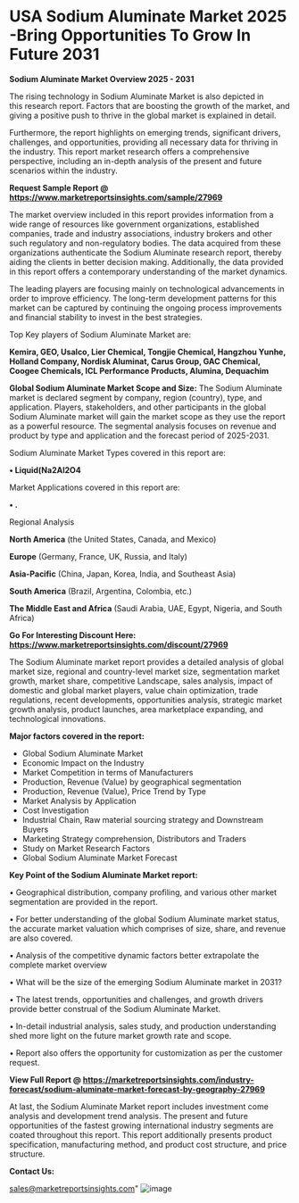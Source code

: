 # USA Sodium Aluminate Market 2025 -Bring Opportunities To Grow In Future 2031

<Strong> Sodium Aluminate Market Overview 2025 - 2031</strong>

The rising technology in Sodium Aluminate Market is also depicted in this research report. Factors that are boosting the growth of the market, and giving a positive push to thrive in the global market is explained in detail.

Furthermore, the report highlights on emerging trends, significant drivers, challenges, and opportunities, providing all necessary data for thriving in the industry. This report market research offers a comprehensive perspective, including an in-depth analysis of the present and future scenarios within the industry.

<strong>Request Sample Report @ <a href=https://www.marketreportsinsights.com/sample/27969>https://www.marketreportsinsights.com/sample/27969</a></strong>

The market overview included in this report provides information from a wide range of resources like government organizations, established companies, trade and industry associations, industry brokers and other such regulatory and non-regulatory bodies. The data acquired from these organizations authenticate the Sodium Aluminate research report, thereby aiding the clients in better decision making. Additionally, the data provided in this report offers a contemporary understanding of the market dynamics.

The leading players are focusing mainly on technological advancements in order to improve efficiency. The long-term development patterns for this market can be captured by continuing the ongoing process improvements and financial stability to invest in the best strategies.

Top Key players of Sodium Aluminate Market are:

<strong>Kemira, GEO, Usalco, Lier Chemical, Tongjie Chemical, Hangzhou Yunhe, Holland Company, Nordisk Aluminat, Carus Group, GAC Chemical, Coogee Chemicals, ICL Performance Products, Alumina, Dequachim</strong>

<strong><b>Global Sodium Aluminate Market Scope and Size:</b></strong>
The Sodium Aluminate market is declared segment by company, region (country), type, and application. Players, stakeholders, and other participants in the global Sodium Aluminate market will gain the market scope as they use the report as a powerful resource. The segmental analysis focuses on revenue and product by type and application and the forecast period of 2025-2031.

Sodium Aluminate Market Types covered in this report are:

<strong>• Liquid(Na2Al2O4</strong>

Market Applications covered in this report are:

<strong>• .</strong> 

Regional Analysis

<strong>North America</strong> (the United States, Canada, and Mexico)

<strong>Europe</strong> (Germany, France, UK, Russia, and Italy)

<strong>Asia-Pacific</strong> (China, Japan, Korea, India, and Southeast Asia)

<strong>South America</strong> (Brazil, Argentina, Colombia, etc.)

<strong>The Middle East and Africa</strong> (Saudi Arabia, UAE, Egypt, Nigeria, and South Africa)

<strong>Go For Interesting Discount Here: <a href=https://www.marketreportsinsights.com/discount/27969>https://www.marketreportsinsights.com/discount/27969</a></strong>

The Sodium Aluminate market report provides a detailed analysis of global market size, regional and country-level market size, segmentation market growth, market share, competitive Landscape, sales analysis, impact of domestic and global market players, value chain optimization, trade regulations, recent developments, opportunities analysis, strategic market growth analysis, product launches, area marketplace expanding, and technological innovations.

<strong><b>Major factors covered in the report:</b></strong>
<ul>
  <li>Global Sodium Aluminate Market </li>
  <li>Economic Impact on the Industry</li>
  <li>Market Competition in terms of Manufacturers</li>
  <li>Production, Revenue (Value) by geographical segmentation</li>
  <li>Production, Revenue (Value), Price Trend by Type</li>
  <li>Market Analysis by Application</li>
  <li>Cost Investigation</li>
  <li>Industrial Chain, Raw material sourcing strategy and Downstream Buyers</li>
  <li>Marketing Strategy comprehension, Distributors and Traders</li>
  <li>Study on Market Research Factors</li>
  <li>Global Sodium Aluminate Market Forecast</li>
</ul>

<strong><b>Key Point of the Sodium Aluminate Market report:</b></strong>

• Geographical distribution, company profiling, and various other market segmentation are provided in the report.

• For better understanding of the global Sodium Aluminate market status, the accurate market valuation which comprises of size, share, and revenue are also covered.

• Analysis of the competitive dynamic factors better extrapolate the complete market overview

• What will be the size of the emerging Sodium Aluminate market in 2031?

• The latest trends, opportunities and challenges, and growth drivers provide better construal of the Sodium Aluminate Market.

• In-detail industrial analysis, sales study, and production understanding shed more light on the future market growth rate and scope.

• Report also offers the opportunity for customization as per the customer request.

<strong><b>View Full Report @ <a href=https://marketreportsinsights.com/industry-forecast/sodium-aluminate-market-forecast-by-geography-27969>https://marketreportsinsights.com/industry-forecast/sodium-aluminate-market-forecast-by-geography-27969</a></b></strong>


At last, the Sodium Aluminate Market report includes investment come analysis and development trend analysis. The present and future opportunities of the fastest growing international industry segments are coated throughout this report. This report additionally presents product specification, manufacturing method, and product cost structure, and price structure.

<strong>Contact Us:</strong>

sales@marketreportsinsights.com"
![image](https://github.com/user-attachments/assets/296a3e49-d921-4f06-93b8-aae4e9f3b509)
